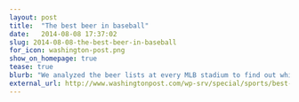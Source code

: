 ```yaml
---
layout: post
title:  "The best beer in baseball"
date:   2014-08-08 17:37:02
slug: 2014-08-08-the-best-beer-in-baseball
for_icon: washington-post.png
show_on_homepage: true
tease: true
blurb: "We analyzed the beer lists at every MLB stadium to find out which teams have the best beer presence. How does your team stack up?"
external_url: http://www.washingtonpost.com/wp-srv/special/sports/best-beer-in-baseball/
---
```


